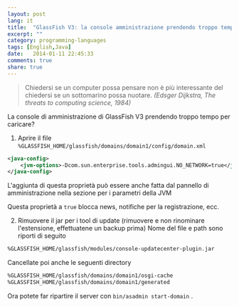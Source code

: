 ```yaml
---
layout: post
lang: it
title:  "GlassFish V3: la console amministrazione prendendo troppo tempo per caricare."
excerpt: ""
category: programming-languages
tags: [English,Java]
date:   2014-01-11 22:45:33
comments: true
share: true
---
```


> Chiedersi se un computer possa pensare non è più interessante del chiedersi se un sottomarino possa nuotare.
> *(Edsger Dijkstra, The threats to computing science, 1984)*

La console di amministrazione di GlassFish V3 prendendo troppo tempo per caricare?

1. Aprire il file `%GLASSFISH_HOME/glassfish/domains/domain1/config/domain.xml`

 ```xml
<java-config> 
     <jvm-options>-Dcom.sun.enterprise.tools.admingui.NO_NETWORK=true</jvm-options>
</java-config> 
```

L'aggiunta di questa proprietà può essere anche fatta dal pannello di amministrazione nella sezione per i parametri della JVM 

Questa proprietà a `true` blocca news, notifiche per la registrazione, ecc.

2. Rimuovere il jar per i tool di update (rimuovere e non rinominare l'estensione, effettuatene un backup prima)
Nome del file e path sono riporti di seguito

```bash
%GLASSFISH_HOME/glassfish/modules/console-updatecenter-plugin.jar
```

Cancellate poi anche le seguenti directory

```bash
%GLASSFISH_HOME/glassfish/domains/domain1/osgi-cache
%GLASSFISH_HOME/glassfish/domains/domain1/generated
```

Ora potete far ripartire il server con `bin/asadmin start-domain` .


